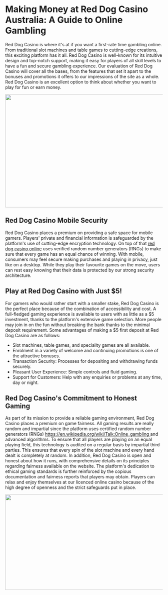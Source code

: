 <h1>Making Money at Red Dog Casino Australia: A Guide to Online Gambling</h1>
<p>Red Dog Casino is where it's at if you want a first-rate time gambling online. From traditional slot machines and table games to cutting-edge creations, this exciting platform has it all. Red Dog Casino is well-known for its intuitive design and top-notch support, making it easy for players of all skill levels to have a fun and secure gambling experience. Our evaluation of Red Dog Casino will cover all the bases, from the features that set it apart to the bonuses and promotions it offers to our impressions of the site as a whole. Red Dog Casino is an excellent option to think about whether you want to play for fun or earn money.</p>
<p><img src="https://i.ibb.co/CnRfV2c/Red-Dog-Casino-Review.png" alt="" width="640" height="360" /></p>
<h2>Red Dog Casino Mobile Security</h2>
<p>Red Dog Casino places a premium on providing a safe space for mobile gamers. Players' private and financial information is safeguarded by the platform's use of cutting-edge encryption technology. On top of that <a href="https://reddogcasino.bet/">red dog casino online</a> uses verified random number generators (RNGs) to make sure that every game has an equal chance of winning. With mobile, consumers may feel secure making purchases and playing in privacy, just like on a desktop. While they play their favourite games on the move, users can rest easy knowing that their data is protected by our strong security architecture.</p>
<h2>Play at Red Dog Casino with Just $5!</h2>
<p>For gamers who would rather start with a smaller stake, Red Dog Casino is the perfect place because of the combination of accessibility and cost. A full-fledged gaming experience is available to users with as little as a $5 investment, thanks to the platform's extensive game selection. More people may join in on the fun without breaking the bank thanks to the minimal deposit requirement. Some advantages of making a $5 first deposit at Red Dog Casino are as follows:</p>
<ul>
<li>Slot machines, table games, and speciality games are all available.</li>
<li>Enrolment in a variety of welcome and continuing promotions is one of the attractive bonuses.</li>
<li>Transaction Security: Processes for depositing and withdrawing funds securely.</li>
<li>Pleasant User Experience: Simple controls and fluid gaming.</li>
<li>Support for Customers: Help with any enquiries or problems at any time, day or night.</li>
</ul>
<h2>Red Dog Casino's Commitment to Honest Gaming</h2>
<p>As part of its mission to provide a reliable gaming environment, Red Dog Casino places a premium on game fairness. All gaming results are really random and impartial since the platform uses certified random number generators (RNGs) <a href="https://en.wikipedia.org/wiki/Talk:Online_gambling">https://en.wikipedia.org/wiki/Talk:Online_gambling </a>and advanced algorithms. To ensure that all players are playing on an equal playing field, this technology is audited on a regular basis by impartial third parties. This ensures that every spin of the slot machine and every hand dealt is completely at random. In addition, Red Dog Casino is open and honest about how it runs, with comprehensive details on its principles regarding fairness available on the website. The platform's dedication to ethical gaming standards is further reinforced by the copious documentation and fairness reports that players may obtain. Players can relax and enjoy themselves at our licenced online casino because of the high degree of openness and the strict safeguards put in place.</p>
<p><img src="https://i.ibb.co/YpDpzDw/Red-Dog-Casino-Responsible-Gaming.png" alt="" width="540" height="304" /></p>
